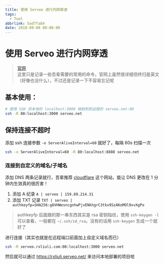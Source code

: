 ```yaml
---
title: 使用 Serveo 进行内网穿透
tags:
  - Tool
abbrlink: 5ad7fa84
date: 2018-09-08 00:00:00
---
```

# 使用 Serveo 进行内网穿透

> [官网](https://serveo.net/)  
> 这里只是记录一些吾辈需要的常用的命令，官网上虽然很详细但终归是英文（好像也没什么），不过还是记录一下不容易忘记呢

## 基本使用：

```bash
# 使用 SSH 将本地的 localhost:3000 映射到到远程的 serveo.net:80
ssh -R 80:localhost:3000 serveo.net
```

## 保持连接不超时

添加 ssh 连接参数 `-o ServerAliveInterval=60` 就好了，每隔 60s 扫描一次

```bash
ssh -o ServerAliveInterval=60 -R 80:localhost:8888 serveo.net
```

### 连接到自定义的域名/子域名

添加 DNS 两条记录就行，吾辈推荐 [cloudflare](https://dash.cloudflare.com) 这个网站，能让 DNS 更改在 1 分钟内生效真的很厉害！

1. 添加 A 纪录 `A | serveo | 159.89.214.31`
2. 添加 TXT 记录 `TXT | serveo | authkeyfp=SHA256:g6VHWesncgnhwPjvENkhgrC3tkx9SzAKoMOl9xvXgPo`
  > authkeyfp 后面跟的那一串东西其实是 rsa 密钥指纹，使用 `ssh-keygen -l` 可以查看，一般都在 `~/.ssh/id_rsa`，没有的话用 `ssh-keygen` 生成一个就好了

进行连接（其实也就是在远程端口前面加上自定义域名而已）

```bash
ssh -R serveo.rxliuli.com:80:localhost:3000 serveo.net
```

然后就可以通过 <https://rxliuli.serveo.net/> 来访问本地部署的项目啦